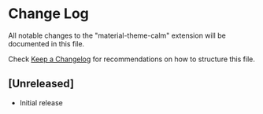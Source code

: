 # Change Log

All notable changes to the "material-theme-calm" extension will be documented in this file.

Check [Keep a Changelog](http://keepachangelog.com/) for recommendations on how to structure this file.

## [Unreleased]

- Initial release
